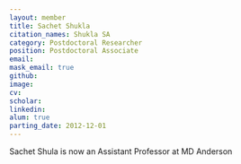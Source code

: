```yaml
---
layout: member
title: Sachet Shukla
citation_names: Shukla SA
category: Postdoctoral Researcher
position: Postdoctoral Associate 
email: 
mask_email: true
github:  
image: 
cv:
scholar: 
linkedin: 
alum: true
parting_date: 2012-12-01
---
```



Sachet Shula is now an Assistant Professor at MD Anderson